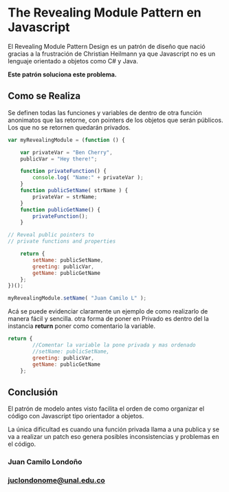 #  The Revealing Module Pattern en Javascript

El Revealing Module Pattern Design  es un patrón de diseño que nació gracias a la frustración de Christian Heilmann ya que Javascript no es un lenguaje orientado a objetos como C# y Java.

**Este patrón soluciona este problema.**

## Como se Realiza
Se definen todas las funciones y variables de dentro de otra función anonimatos que las retorne, con pointers de los objetos que serán públicos. Los que no se retornen quedarán privados.

```javascript
var myRevealingModule = (function () {

	var privateVar = "Ben Cherry",
	publicVar = "Hey there!";

	function privateFunction() {
		console.log( "Name:" + privateVar );
	}
	function publicSetName( strName ) {
		privateVar = strName;
	}
	function publicGetName() {
		privateFunction();
	}

// Reveal public pointers to
// private functions and properties

	return {
		setName: publicSetName,
		greeting: publicVar,
		getName: publicGetName
	};
})();

myRevealingModule.setName( "Juan Camilo L" );
```

Acá se puede evidenciar claramente un ejemplo de como realizarlo de manera fácil y sencilla. otra forma de poner en Privado es dentro del la instancia **return** poner como comentario la variable.

``` javascript
return {
		//Comentar la variable la pone privada y mas ordenado
		//setName: publicSetName,
		greeting: publicVar,
		getName: publicGetName
	};
```

## Conclusión

El patrón de modelo antes visto facilita el orden de como organizar el código con Javascript tipo orientador a objetos.

La única dificultad es cuando una función privada llama a una publica y se va a realizar un patch  eso genera posibles inconsistencias y problemas en el código.

### Juan Camilo Londoño 
###  juclondonome@unal.edu.co
